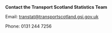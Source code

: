 **Contact the Transport Scotland Statistics Team**

Email: [transtat@transportscotland.gsi.gov.uk](mailto:transtat@transportscotland.gsi.gov.uk)

Phone: 0131 244 7256
